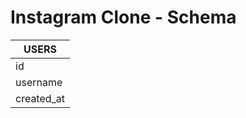 # Instagram Clone - Schema

|**USERS**   |
|------------|
|id          |
|username    |
|created_at  |


